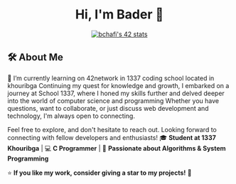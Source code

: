 <h1 align="center">Hi, I'm Bader 👋</h1>

<p align="center">
  <a href="https://github.com/oakoudad/badge42"><img src="https://badge.mediaplus.ma/greenbinary/bchafi" alt="bchafi's 42 stats" /></a>
</p>

## 🛠 About Me
🌱 I’m currently learning on 42network in 1337 coding school located in khouribga
Continuing my quest for knowledge and growth, I embarked on a journey at School 1337, where I honed my skills further and delved deeper into the world of computer science and programming
Whether you have questions, want to collaborate, or just discuss web development and technology, I'm always open to connecting.

Feel free to explore, and don't hesitate to reach out. Looking forward to connecting with fellow developers and enthusiasts!
🎓 **Student at 1337 Khouribga** | 💻 **C Programmer** | 🚀 **Passionate about Algorithms & System Programming**  

⭐ **If you like my work, consider giving a star to my projects!** 🚀
